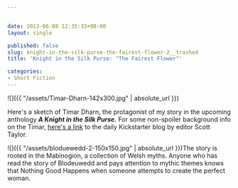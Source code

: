 ```yaml
---


date: 2013-06-08 12:35:33+00:00
layout: single

published: false
slug: knight-in-the-silk-purse-the-fairest-flower-2__trashed
title: 'Knight in the Silk Purse: "The Fairest Flower"'

categories:
- Short Fiction
---
```




![]({{ "/assets/Timar-Dharn-142x300.jpg" | absolute_url }})

Here's a sketch of Timar Dharn, the protagonist of my story in the upcoming anthology _**A Knight in the Silk Purse.**_ For some non-spoiler background info on the Timar, [here's a link](http://www.kickstarter.com/projects/563681582/a-knight-in-the-silk-purse-tales-of-the-emerald-se/posts/502878) to the daily Kickstarter blog by editor Scott Taylor.

![]({{ "/assets/bloduewedd-2-150x150.jpg" | absolute_url }})The story is rooted in the Mabinogion, a collection of Welsh myths. Anyone who has read the story of Blodeuwedd and pays attention to mythic themes knows that Nothing Good Happens when someone attempts to create the perfect woman.
